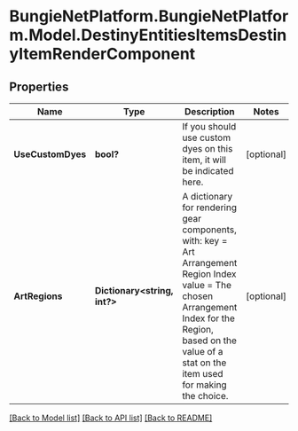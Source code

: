 # BungieNetPlatform.BungieNetPlatform.Model.DestinyEntitiesItemsDestinyItemRenderComponent
## Properties

Name | Type | Description | Notes
------------ | ------------- | ------------- | -------------
**UseCustomDyes** | **bool?** | If you should use custom dyes on this item, it will be indicated here. | [optional] 
**ArtRegions** | **Dictionary&lt;string, int?&gt;** | A dictionary for rendering gear components, with:  key &#x3D; Art Arrangement Region Index  value &#x3D; The chosen Arrangement Index for the Region, based on the value of a stat on the item used for making the choice. | [optional] 

[[Back to Model list]](../README.md#documentation-for-models) [[Back to API list]](../README.md#documentation-for-api-endpoints) [[Back to README]](../README.md)

